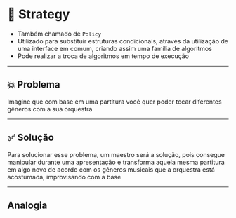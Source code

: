 # 🧩 Strategy
- Também chamado de `Policy`
- Utilizado para substituir estruturas condicionais, através da utilização de uma interface em comum, criando assim
uma família de algoritmos
- Pode realizar a troca de algoritmos em tempo de execução

---
## 💥 Problema
Imagine que com base em uma partitura você quer poder tocar diferentes gêneros com a sua orquestra

---
## ✅ Solução
Para solucionar esse problema, um maestro será a solução, pois consegue manipular durante uma apresentação 
e transforma aquela mesma partitura em algo novo de acordo com os gêneros musicais que a orquestra está acostumada, 
improvisando com a base

---

## Analogia
